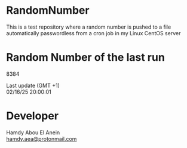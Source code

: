 # RandomNumber    
This is a test repository where a random number is pushed to a file automatically passwordless from a cron job in my Linux CentOS server    
# Random Number of the last run   
8384
      
Last update (GMT +1)    
02/16/25 20:00:01
# Developer    
Hamdy Abou El Anein   
hamdy.aea@protonmail.com
